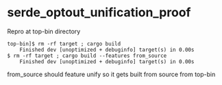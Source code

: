 # serde_optout_unification_proof

Repro at top-bin directory

```
top-bin]$ rm -rf target ; cargo build
    Finished dev [unoptimized + debuginfo] target(s) in 0.00s
$ rm -rf target ; cargo build --features from_source
    Finished dev [unoptimized + debuginfo] target(s) in 0.00s
```

from_source should feature unify so it gets built from source from top-bin